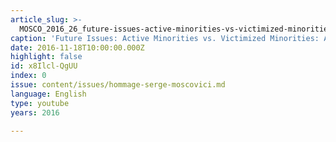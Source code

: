 ```yaml
---
article_slug: >-
  MOSCO_2016_26_future-issues-active-minorities-vs-victimized-minorities-an-unfinished-task
caption: 'Future Issues: Active Minorities vs. Victimized Minorities: An Unfinished Task'
date: 2016-11-18T10:00:00.000Z
highlight: false
id: x8Ilcl-QgUU
index: 0
issue: content/issues/hommage-serge-moscovici.md
language: English
type: youtube
years: 2016

---
```

